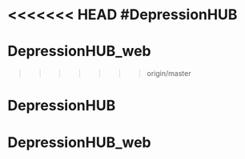 <<<<<<< HEAD
#DepressionHUB
=======
# DepressionHUB_web
>>>>>>> origin/master
# DepressionHUB
# DepressionHUB_web
